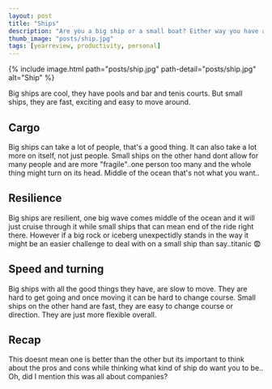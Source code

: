 ```yaml
---
layout: post
title: "Ships"
description: "Are you a big ship or a small boat? Either way you have advantages on your side."
thumb_image: "posts/ship.jpg"
tags: [yearreview, productivity, personal]
---
```


{% include image.html path="posts/ship.jpg" path-detail="posts/ship.jpg" alt="Ship" %}

Big ships are cool, they have pools and bar and tenis courts. But small ships, they are fast, exciting and easy to move around.

## Cargo

Big ships can take a lot of people, that's a good thing. It can also take a lot more on itself, not just people. Small ships on the other hand dont allow for many people and are more "fragile"..one person too many and the whole thing might turn on its head. Middle of the ocean that's not what you want..

## Resilience

Big ships are resilient, one big wave comes middle of the ocean and it will just cruise through it while small ships that can mean end of the ride right there. However if a big rock or iceberg unexpectidly stands in the way it might be an easier challenge to deal with on a small ship than say..titanic 😨

## Speed and turning

Big ships with all the good things they have, are slow to move. They are hard to get going and once moving it can be hard to change course. Small ships on the other hand are fast, they are easy to change course or direction. They are just more flexible overall.

## Recap

This doesnt mean one is better than the other but its important to think about the pros and cons while thinking what kind of ship do want you to be.. Oh, did I mention this was all about companies?
